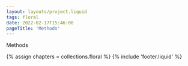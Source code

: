 ```yaml
---
layout: layouts/project.liquid
tags: floral
date: 2022-02-17T15:46:00
pageTitle: 'Methods'
---
```


Methods

{% assign chapters = collections.floral %}
{% include 'footer.liquid' %}